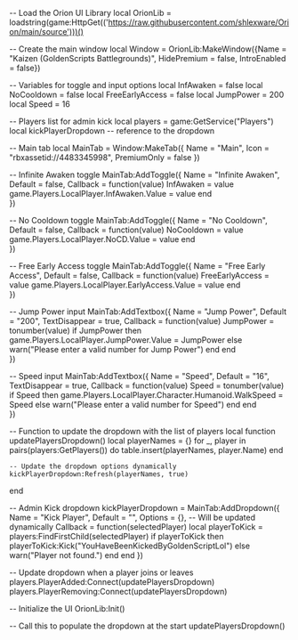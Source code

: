 -- Load the Orion UI Library
local OrionLib = loadstring(game:HttpGet(('https://raw.githubusercontent.com/shlexware/Orion/main/source')))()

-- Create the main window
local Window = OrionLib:MakeWindow({Name = "Kaizen (GoldenScripts Battlegrounds)", HidePremium = false, IntroEnabled = false})

-- Variables for toggle and input options
local InfAwaken = false
local NoCooldown = false
local FreeEarlyAccess = false
local JumpPower = 200
local Speed = 16

-- Players list for admin kick
local players = game:GetService("Players")
local kickPlayerDropdown -- reference to the dropdown

-- Main tab
local MainTab = Window:MakeTab({
    Name = "Main",
    Icon = "rbxassetid://4483345998", 
    PremiumOnly = false
})

-- Infinite Awaken toggle
MainTab:AddToggle({
    Name = "Infinite Awaken",
    Default = false,
    Callback = function(value)
        InfAwaken = value
        game.Players.LocalPlayer.InfAwaken.Value = value
    end    
})

-- No Cooldown toggle
MainTab:AddToggle({
    Name = "No Cooldown",
    Default = false,
    Callback = function(value)
        NoCooldown = value
        game.Players.LocalPlayer.NoCD.Value = value
    end    
})

-- Free Early Access toggle
MainTab:AddToggle({
    Name = "Free Early Access",
    Default = false,
    Callback = function(value)
        FreeEarlyAccess = value
        game.Players.LocalPlayer.EarlyAccess.Value = value
    end    
})

-- Jump Power input
MainTab:AddTextbox({
    Name = "Jump Power",
    Default = "200",
    TextDisappear = true,
    Callback = function(value)
        JumpPower = tonumber(value)
        if JumpPower then
            game.Players.LocalPlayer.JumpPower.Value = JumpPower
        else
            warn("Please enter a valid number for Jump Power")
        end
    end    
})

-- Speed input
MainTab:AddTextbox({
    Name = "Speed",
    Default = "16",
    TextDisappear = true,
    Callback = function(value)
        Speed = tonumber(value)
        if Speed then
            game.Players.LocalPlayer.Character.Humanoid.WalkSpeed = Speed
        else
            warn("Please enter a valid number for Speed")
        end
    end    
})

-- Function to update the dropdown with the list of players
local function updatePlayersDropdown()
    local playerNames = {}
    for _, player in pairs(players:GetPlayers()) do
        table.insert(playerNames, player.Name)
    end

    -- Update the dropdown options dynamically
    kickPlayerDropdown:Refresh(playerNames, true)
end

-- Admin Kick dropdown
kickPlayerDropdown = MainTab:AddDropdown({
    Name = "Kick Player",
    Default = "",
    Options = {}, -- Will be updated dynamically
    Callback = function(selectedPlayer)
        local playerToKick = players:FindFirstChild(selectedPlayer)
        if playerToKick then
            playerToKick:Kick("YouHaveBeenKickedByGoldenScriptLol")
        else
            warn("Player not found.")
        end
    end
})

-- Update dropdown when a player joins or leaves
players.PlayerAdded:Connect(updatePlayersDropdown)
players.PlayerRemoving:Connect(updatePlayersDropdown)

-- Initialize the UI
OrionLib:Init()

-- Call this to populate the dropdown at the start
updatePlayersDropdown()
